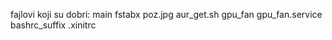 fajlovi koji su dobri: main fstabx poz.jpg aur_get.sh gpu_fan gpu_fan.service bashrc_suffix .xinitrc

